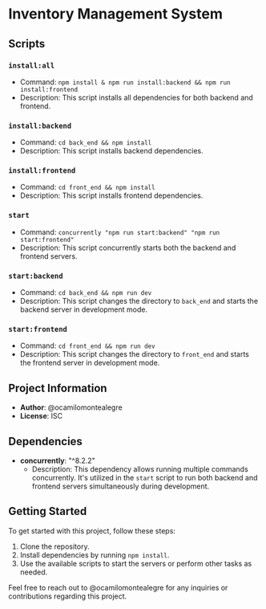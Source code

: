 # Inventory Management System

## Scripts

### `install:all`

- Command: `npm install & npm run install:backend && npm run install:frontend`
- Description: This script installs all dependencies for both backend and frontend.

### `install:backend`

- Command: `cd back_end && npm install`
- Description: This script installs backend dependencies.

### `install:frontend`

- Command: `cd front_end && npm install`
- Description: This script installs frontend dependencies.

### `start`

- Command: `concurrently "npm run start:backend" "npm run start:frontend"`
- Description: This script concurrently starts both the backend and frontend servers.
  
### `start:backend`

- Command: `cd back_end && npm run dev`
- Description: This script changes the directory to `back_end` and starts the backend server in development mode.

### `start:frontend`

- Command: `cd front_end && npm run dev`
- Description: This script changes the directory to `front_end` and starts the frontend server in development mode.

## Project Information

- **Author**: @ocamilomontealegre
- **License**: ISC

## Dependencies

- **concurrently**: "^8.2.2"
  - Description: This dependency allows running multiple commands concurrently. It's utilized in the `start` script to run both backend and frontend servers simultaneously during development.

## Getting Started

To get started with this project, follow these steps:

1. Clone the repository.
2. Install dependencies by running `npm install`.
3. Use the available scripts to start the servers or perform other tasks as needed.

Feel free to reach out to @ocamilomontealegre for any inquiries or contributions regarding this project.